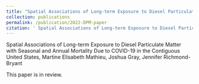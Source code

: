 ```yaml
---
title: "Spatial Associations of Long-term Exposure to Diesel Particulate Matter"
collection: publications
permalink: /publication/2022-DPM-paper
citation: ' Spatial Associations of Long-term Exposure to Diesel Particulate Matter with Seasonal and Annual Mortality Due to COVID-19 in the Contiguous United States'
---
```



Spatial Associations of Long-term Exposure to Diesel Particulate Matter with Seasonal and Annual
Mortality Due to COVID-19 in the Contiguous United States, Martine Elisabeth Mathieu, Joshua Gray,
Jennifer Richmond-Bryant

This paper is in review.



